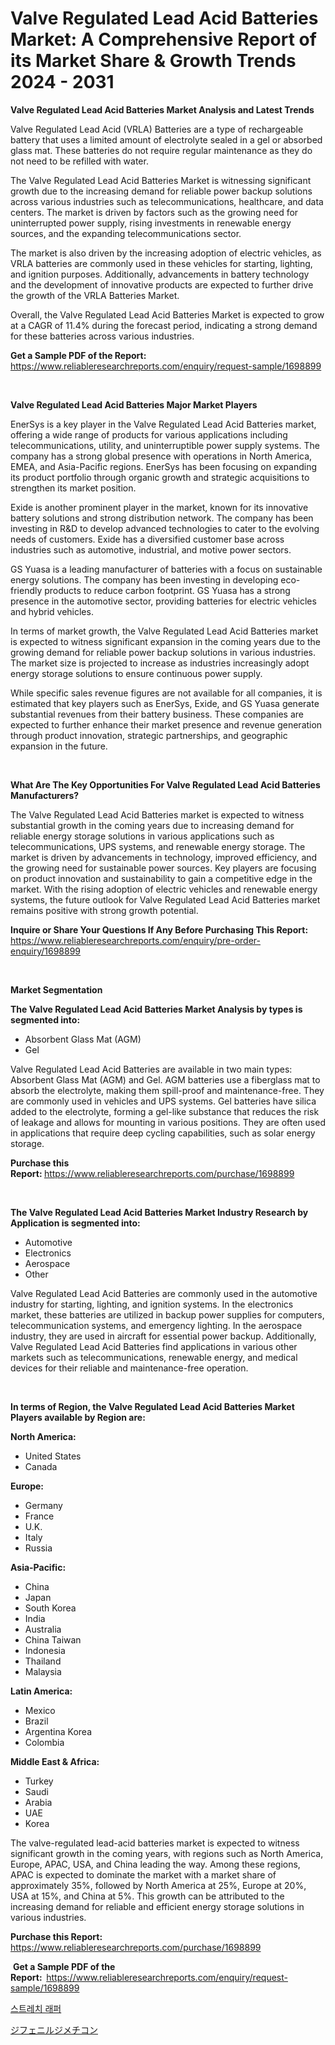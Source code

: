 <p><h1>Valve Regulated Lead Acid Batteries Market: A Comprehensive Report of its Market Share & Growth Trends 2024 - 2031</h1></p><p><strong>Valve Regulated Lead Acid Batteries Market Analysis and Latest Trends</strong></p>
<p><p>Valve Regulated Lead Acid (VRLA) Batteries are a type of rechargeable battery that uses a limited amount of electrolyte sealed in a gel or absorbed glass mat. These batteries do not require regular maintenance as they do not need to be refilled with water.</p><p>The Valve Regulated Lead Acid Batteries Market is witnessing significant growth due to the increasing demand for reliable power backup solutions across various industries such as telecommunications, healthcare, and data centers. The market is driven by factors such as the growing need for uninterrupted power supply, rising investments in renewable energy sources, and the expanding telecommunications sector.</p><p>The market is also driven by the increasing adoption of electric vehicles, as VRLA batteries are commonly used in these vehicles for starting, lighting, and ignition purposes. Additionally, advancements in battery technology and the development of innovative products are expected to further drive the growth of the VRLA Batteries Market.</p><p>Overall, the Valve Regulated Lead Acid Batteries Market is expected to grow at a CAGR of 11.4% during the forecast period, indicating a strong demand for these batteries across various industries.</p></p>
<p><strong>Get a Sample PDF of the Report:&nbsp;</strong> <a href="https://www.reliableresearchreports.com/enquiry/request-sample/1698899">https://www.reliableresearchreports.com/enquiry/request-sample/1698899</a></p>
<p>&nbsp;</p>
<p><strong>Valve Regulated Lead Acid Batteries Major Market Players</strong></p>
<p><p>EnerSys is a key player in the Valve Regulated Lead Acid Batteries market, offering a wide range of products for various applications including telecommunications, utility, and uninterruptible power supply systems. The company has a strong global presence with operations in North America, EMEA, and Asia-Pacific regions. EnerSys has been focusing on expanding its product portfolio through organic growth and strategic acquisitions to strengthen its market position.</p><p>Exide is another prominent player in the market, known for its innovative battery solutions and strong distribution network. The company has been investing in R&D to develop advanced technologies to cater to the evolving needs of customers. Exide has a diversified customer base across industries such as automotive, industrial, and motive power sectors.</p><p>GS Yuasa is a leading manufacturer of batteries with a focus on sustainable energy solutions. The company has been investing in developing eco-friendly products to reduce carbon footprint. GS Yuasa has a strong presence in the automotive sector, providing batteries for electric vehicles and hybrid vehicles.</p><p>In terms of market growth, the Valve Regulated Lead Acid Batteries market is expected to witness significant expansion in the coming years due to the growing demand for reliable power backup solutions in various industries. The market size is projected to increase as industries increasingly adopt energy storage solutions to ensure continuous power supply.</p><p>While specific sales revenue figures are not available for all companies, it is estimated that key players such as EnerSys, Exide, and GS Yuasa generate substantial revenues from their battery business. These companies are expected to further enhance their market presence and revenue generation through product innovation, strategic partnerships, and geographic expansion in the future.</p></p>
<p>&nbsp;</p>
<p><strong>What Are The Key Opportunities For Valve Regulated Lead Acid Batteries Manufacturers?</strong></p>
<p><p>The Valve Regulated Lead Acid Batteries market is expected to witness substantial growth in the coming years due to increasing demand for reliable energy storage solutions in various applications such as telecommunications, UPS systems, and renewable energy storage. The market is driven by advancements in technology, improved efficiency, and the growing need for sustainable power sources. Key players are focusing on product innovation and sustainability to gain a competitive edge in the market. With the rising adoption of electric vehicles and renewable energy systems, the future outlook for Valve Regulated Lead Acid Batteries market remains positive with strong growth potential.</p></p>
<p><strong>Inquire or Share Your Questions If Any Before Purchasing This Report:</strong> <a href="https://www.reliableresearchreports.com/enquiry/pre-order-enquiry/1698899">https://www.reliableresearchreports.com/enquiry/pre-order-enquiry/1698899</a></p>
<p>&nbsp;</p>
<p><strong>Market Segmentation</strong></p>
<p><strong>The Valve Regulated Lead Acid Batteries Market Analysis by types is segmented into:</strong></p>
<p><ul><li>Absorbent Glass Mat (AGM)</li><li>Gel</li></ul></p>
<p><p>Valve Regulated Lead Acid Batteries are available in two main types: Absorbent Glass Mat (AGM) and Gel. AGM batteries use a fiberglass mat to absorb the electrolyte, making them spill-proof and maintenance-free. They are commonly used in vehicles and UPS systems. Gel batteries have silica added to the electrolyte, forming a gel-like substance that reduces the risk of leakage and allows for mounting in various positions. They are often used in applications that require deep cycling capabilities, such as solar energy storage.</p></p>
<p><strong>Purchase this Report:&nbsp;</strong><a href="https://www.reliableresearchreports.com/purchase/1698899">https://www.reliableresearchreports.com/purchase/1698899</a></p>
<p>&nbsp;</p>
<p><strong>The Valve Regulated Lead Acid Batteries Market Industry Research by Application is segmented into:</strong></p>
<p><ul><li>Automotive</li><li>Electronics</li><li>Aerospace</li><li>Other</li></ul></p>
<p><p>Valve Regulated Lead Acid Batteries are commonly used in the automotive industry for starting, lighting, and ignition systems. In the electronics market, these batteries are utilized in backup power supplies for computers, telecommunication systems, and emergency lighting. In the aerospace industry, they are used in aircraft for essential power backup. Additionally, Valve Regulated Lead Acid Batteries find applications in various other markets such as telecommunications, renewable energy, and medical devices for their reliable and maintenance-free operation.</p></p>
<p>&nbsp;</p>
<p><strong>In terms of Region, the Valve Regulated Lead Acid Batteries Market Players available by Region are:</strong></p>
<p>
    <p> <strong> North America: </strong>
        <ul>
            <li>United States</li>
            <li>Canada</li>
        </ul>
        </p> 
    <p> <strong> Europe: </strong>
        <ul>
            <li>Germany</li>
            <li>France</li>
            <li>U.K.</li>
            <li>Italy</li>
            <li>Russia</li>
        </ul>
        </p> 
    <p> <strong> Asia-Pacific: </strong>
        <ul>
            <li>China</li>
            <li>Japan</li>
            <li>South Korea</li>
            <li>India</li>
            <li>Australia</li>
            <li>China Taiwan</li>
            <li>Indonesia</li>
            <li>Thailand</li>
            <li>Malaysia</li>
        </ul>
        </p> 
    <p> <strong> Latin America: </strong>
        <ul>
            <li>Mexico</li>
            <li>Brazil</li>
            <li>Argentina Korea</li>
            <li>Colombia</li>
        </ul>
        </p> 
    <p> <strong> Middle East & Africa: </strong>
        <ul>
            <li>Turkey</li>
            <li>Saudi</li>
            <li>Arabia</li>
            <li>UAE</li>
            <li>Korea</li>
        </ul>
    </p>
    </p>
<p><p>The valve-regulated lead-acid batteries market is expected to witness significant growth in the coming years, with regions such as North America, Europe, APAC, USA, and China leading the way. Among these regions, APAC is expected to dominate the market with a market share of approximately 35%, followed by North America at 25%, Europe at 20%, USA at 15%, and China at 5%. This growth can be attributed to the increasing demand for reliable and efficient energy storage solutions in various industries.</p></p>
<p><strong>Purchase this Report: </strong><a href="https://www.reliableresearchreports.com/purchase/1698899">https://www.reliableresearchreports.com/purchase/1698899</a></p>
<p>&nbsp;<strong>Get a Sample PDF of the Report:&nbsp;&nbsp;</strong><a href="https://www.reliableresearchreports.com/enquiry/request-sample/1698899">https://www.reliableresearchreports.com/enquiry/request-sample/1698899</a></p>
<p><strong></strong></p>
<p><p><a href="https://github.com/xvz497517413/Market-Research-Report-List-1/blob/main/429047115413.md">스트레치 래퍼</a></p><p><a href="https://github.com/ksxzwxabcuynh011/Market-Research-Report-List-1/blob/main/300047416481.md">ジフェニルジメチコン</a></p></p>